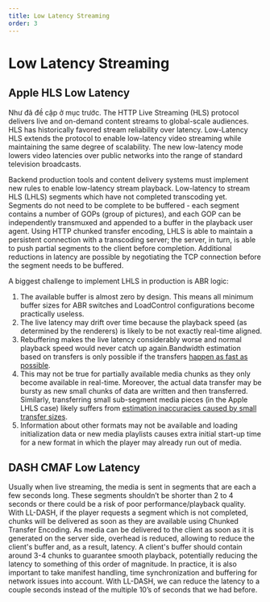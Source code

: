```yaml
---
title: Low Latency Streaming
order: 3
---
```


# Low Latency Streaming

## Apple HLS Low Latency 

Như đã đề cập ở mục trước. The HTTP Live Streaming (HLS) protocol delivers live and on-demand content streams to global-scale audiences. HLS has historically favored stream reliability over latency. Low-Latency HLS extends the protocol to enable low-latency video streaming while maintaining the same degree of scalability. The new low-latency mode lowers video latencies over public networks into the range of standard television broadcasts.

Backend production tools and content delivery systems must implement new rules to enable low-latency stream playback. Low-latency  to stream HLS (LHLS) segments which have not completed transcoding yet. Segments do not need to be complete to be buffered - each segment contains a number of GOPs (group of pictures), and each GOP can be independently transmuxed and appended to a buffer in the playback user agent. Using HTTP chunked transfer encoding, LHLS is able to maintain a persistent connection with a transcoding server; the server, in turn, is able to push partial segments to the client before completion. Additional reductions in latency are possible by negotiating the TCP connection before the segment needs to be buffered.

A biggest challenge to implement LHLS in production is ABR logic:

1. The available buffer is almost zero by design. This means all minimum buffer sizes for ABR switches and LoadControl configurations become practically useless. 
2. The live latency may drift over time because the playback speed (as determined by the renderers) is likely to be not exactly real-time aligned.
3. Rebuffering makes the live latency considerably worse and normal playback speed would never catch up again.Bandwidth estimation based on transfers is only possible if the transfers [happen as fast as possible](https://docs.google.com/document/d/1e3jVkZ6nxNWgCqTNibqV8uJcKo8d597XVl3nJkY7P8c/edit#heading=h.ya5n8kibobz9). 
4. This may not be true for partially available media chunks as they only become available in real-time. Moreover, the actual data transfer may be bursty as new small chunks of data are written and then transferred. Similarly, transferring small sub-segment media pieces (in the Apple LHLS case) likely suffers from [estimation inaccuracies caused by small transfer sizes](https://docs.google.com/document/d/1e3jVkZ6nxNWgCqTNibqV8uJcKo8d597XVl3nJkY7P8c/edit#heading=h.omecbu2809cn).
5. Information about other formats may not be available and loading initialization data or new media playlists causes extra initial start-up time for a new format in which the player may already run out of media. 

## DASH CMAF Low Latency

Usually when live streaming, the media is sent in segments that are each a few seconds long. These segments shouldn’t be shorter than 2 to 4 seconds or there could be a risk of poor performance/playback quality. With LL-DASH, if the player requests a segment which is not completed, chunks will be delivered as soon as they are available using Chunked Transfer Encoding. As media can be delivered to the client as soon as it is generated on the server side, overhead is reduced, allowing to reduce the client's buffer and, as a result, latency. A client's buffer should contain around 3-4 chunks to guarantee smooth playback, potentially reducing the latency to something of this order of magnitude. In practice, it is also important to take manifest handling, time synchronization and buffering for network issues into account. With LL-DASH, we can reduce the latency to a couple seconds instead of the multiple 10’s of seconds that we had before.